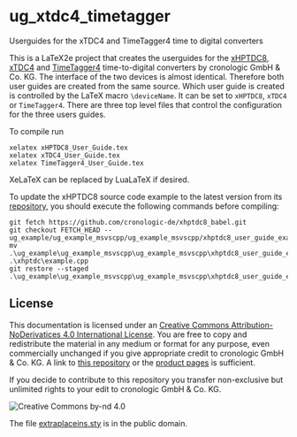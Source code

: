 # ug_xtdc4_timetagger
Userguides for the xTDC4 and TimeTagger4 time to digital converters

This is a LaTeX2e project that creates the userguides for the [xHPTDC8](https://www.cronologic.de/products/tdcs/xhptdc8-pcie), [xTDC4](https://www.cronologic.de/products/tdcs/xtdc4-pcie) and [TimeTagger4](https://www.cronologic.de/products/tdcs/timetagger) time-to-digital converters by cronologic GmbH & Co. KG.
The interface of the two devices is almost identical. Therefore both user guides are created from the same source. Which user guide is created is controlled by the LaTeX macro `\deviceName`. It can be set to `xHPTDC8`, `xTDC4` or `TimeTagger4`. There are three top level files that control the configuration for the three users guides. 

To compile run
```shell
xelatex xHPTDC8_User_Guide.tex
xelatex xTDC4_User_Guide.tex
xelatex TimeTagger4_User_Guide.tex
```
XeLaTeX can be replaced by LuaLaTeX if desired.

To update the xHPTDC8 source code example to the latest version from its [repository](https://github.com/cronologic-de/xhptdc8_babel/tree/main/ug_example), you should execute the following commands before compiling:
```shell
git fetch https://github.com/cronologic-de/xhptdc8_babel.git
git checkout FETCH_HEAD -- ug_example/ug_example_msvscpp/ug_example_msvscpp/xhptdc8_user_guide_example.cpp
mv .\ug_example\ug_example_msvscpp\ug_example_msvscpp\xhptdc8_user_guide_example.cpp .\xhptdc\example.cpp
git restore --staged .\ug_example\ug_example_msvscpp\ug_example_msvscpp\xhptdc8_user_guide_example.cpp
```

## License
This documentation is licensed under an [Creative Commons Attribution-NoDerivatices 4.0 International License](https://creativecommons.org/licenses/by-nd/4.0/).
You are free to copy and redistribute the material in any medium or format for any purpose, even commercially unchanged if you give appropriate credit to cronologic GmbH & Co. KG. A link to [this repository](https://github.com/cronologic-de/ug_xhptdc8 ) or the [product pages](https://www.cronologic.de/products/products-overview#tdcdata) is sufficient.

If you decide to contribute to this repository you transfer non-exclusive but unlimited rights to your edit to cronologic GmbH & Co. KG.

![Creative Commons by-nd 4.0](https://i.creativecommons.org/l/by-nd/4.0/88x31.png)

The file [extraplaceins.sty](extraplaceins.sty) is in the public domain.
